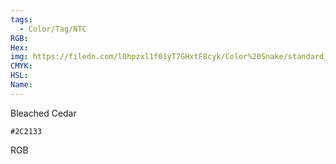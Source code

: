 ```yaml
---
tags:
  - Color/Tag/NTC
RGB:
Hex:
img: https://filedn.com/l0hpzxl1f01yT7GHxtF8cyk/Color%20Snake/standard_csv_to_svg//2C2133.svg
CMYK:
HSL:
Name:
---
```

Bleached Cedar
```palette
#2C2133
```
RGB
